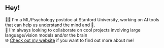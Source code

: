 ## Hey!

:technologist: I'm a ML/Psychology postdoc at Stanford University, working on AI tools that can help us understand the mind and :brain:.\
🤝 I'm always looking to collaborate on cool projects involving large language/vision models and/or the brain\
:globe_with_meridians: [Check out my website](https://athms.me/) if you want to find out more about me!
